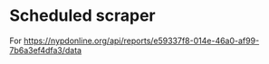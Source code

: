 # Scheduled scraper

For https://nypdonline.org/api/reports/e59337f8-014e-46a0-af99-7b6a3ef4dfa3/data
